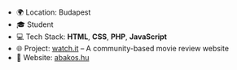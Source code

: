 - 🌍 Location: Budapest
- 🎓 Student
- 💻 Tech Stack: **HTML**, **CSS**, **PHP**, **JavaScript**
- 🌐 Project: [watch.it](#) – A community-based movie review website
- 🏢 Website: [abakos.hu](https://abakos.hu)


<!--
**freakxd/freakxd** is a ✨ _special_ ✨ repository because its `README.md` (this file) appears on your GitHub profile.

Here are some ideas to get you started:

- 🔭 I’m currently working on ...
- 🌱 I’m currently learning ...
- 👯 I’m looking to collaborate on ...
- 🤔 I’m looking for help with ...
- 💬 Ask me about ...
- 📫 How to reach me: ...
- 😄 Pronouns: ...
- ⚡ Fun fact: ...
-->
